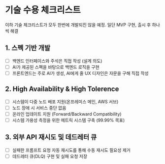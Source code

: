 # 기술 수용 체크리스트

이하 기술 체크리스트가 모두 한번에 개발되진 않을 예정. 일단 MVP 구현, 출시 후 하나씩 해결

## 1. 스펙 기반 개발
- [ ] 백엔드 인터페이스와 주석은 직접 작성 (설계 의도)
- [ ] AI가 제공된 스펙을 바탕으로 백엔드 로직을 구현
- [ ] 프론트엔드는 주로 AI가 생성, AI에게 줄 UX 디자인은 자문을 구해 직접 작성

## 2. High Availability & High Tolerence
- [ ] 시스템이 다중 노드 배포 지원(온프레미스 메인, AWS 서브)
- [ ] 노드 장애 시 서비스 중단 없음
- [ ] 온라인 업데이트 지원 (Forward/Backward Compatibility)
- [ ] 시스템 가용성 측정을 위한 메트릭 시스템 구축 (99.99% 목표)

## 3. 외부 API 재시도 및 데드레터 큐
- [ ] 실패한 프롬프트 요청 자동 재시도를 통해 수동 재시도 필요성 제거
- [ ] 데드레터 큐(DLQ) 구현 및 실패 요청 저장
